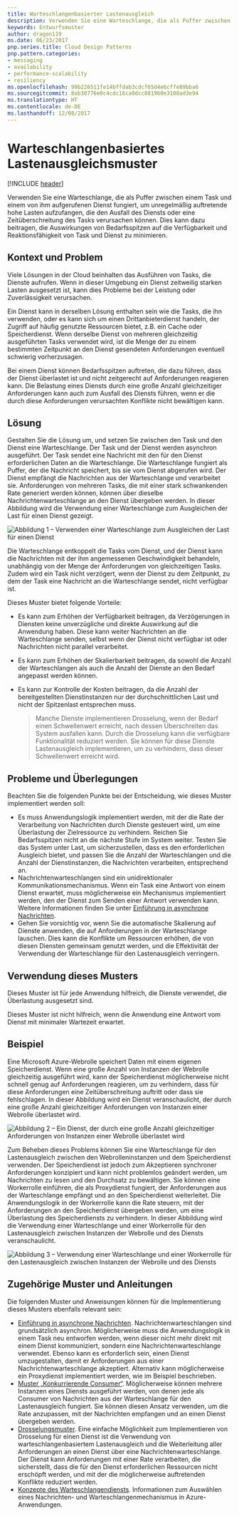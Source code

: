 ```yaml
---
title: Warteschlangenbasierter Lastenausgleich
description: Verwenden Sie eine Warteschlange, die als Puffer zwischen einem Task und einem von diesem aufgerufenen Dienst fungiert, um unregelmäßig auftretende hohe Lasten aufzufangen.
keywords: Entwurfsmuster
author: dragon119
ms.date: 06/23/2017
pnp.series.title: Cloud Design Patterns
pnp.pattern.categories:
- messaging
- availability
- performance-scalability
- resiliency
ms.openlocfilehash: 99b226511fe14bffdab3cdcf65d4e6cffe89bba6
ms.sourcegitcommit: 8ab30776e0c4cdc16ca0dcc881960e3108ad3e94
ms.translationtype: HT
ms.contentlocale: de-DE
ms.lasthandoff: 12/08/2017
---
```

# <a name="queue-based-load-leveling-pattern"></a>Warteschlangenbasiertes Lastenausgleichsmuster

[!INCLUDE [header](../_includes/header.md)]

Verwenden Sie eine Warteschlange, die als Puffer zwischen einem Task und einem von ihm aufgerufenen Dienst fungiert, um unregelmäßig auftretende hohe Lasten aufzufangen, die den Ausfall des Diensts oder eine Zeitüberschreitung des Tasks verursachen können. Dies kann dazu beitragen, die Auswirkungen von Bedarfsspitzen auf die Verfügbarkeit und Reaktionsfähigkeit von Task und Dienst zu minimieren.

## <a name="context-and-problem"></a>Kontext und Problem

Viele Lösungen in der Cloud beinhalten das Ausführen von Tasks, die Dienste aufrufen. Wenn in dieser Umgebung ein Dienst zeitweilig starken Lasten ausgesetzt ist, kann dies Probleme bei der Leistung oder Zuverlässigkeit verursachen.

Ein Dienst kann in derselben Lösung enthalten sein wie die Tasks, die ihn verwenden, oder es kann sich um einen Drittanbieterdienst handeln, der Zugriff auf häufig genutzte Ressourcen bietet, z.B. ein Cache oder Speicherdienst. Wenn derselbe Dienst von mehreren gleichzeitig ausgeführten Tasks verwendet wird, ist die Menge der zu einem bestimmten Zeitpunkt an den Dienst gesendeten Anforderungen eventuell schwierig vorherzusagen.

Bei einem Dienst können Bedarfsspitzen auftreten, die dazu führen, dass der Dienst überlastet ist und nicht zeitgerecht auf Anforderungen reagieren kann. Die Belastung eines Diensts durch eine große Anzahl gleichzeitiger Anforderungen kann auch zum Ausfall des Diensts führen, wenn er die durch diese Anforderungen verursachten Konflikte nicht bewältigen kann.

## <a name="solution"></a>Lösung

Gestalten Sie die Lösung um, und setzen Sie zwischen den Task und den Dienst eine Warteschlange. Der Task und der Dienst werden asynchron ausgeführt. Der Task sendet eine Nachricht mit den für den Dienst erforderlichen Daten an die Warteschlange. Die Warteschlange fungiert als Puffer, der die Nachricht speichert, bis sie vom Dienst abgerufen wird. Der Dienst empfängt die Nachrichten aus der Warteschlange und verarbeitet sie. Anforderungen von mehreren Tasks, die mit einer stark schwankenden Rate generiert werden können, können über dieselbe Nachrichtenwarteschlange an den Dienst übergeben werden. In dieser Abbildung wird die Verwendung einer Warteschlange zum Ausgleichen der Last für einen Dienst gezeigt.

![Abbildung 1 – Verwenden einer Warteschlange zum Ausgleichen der Last für einen Dienst](./_images/queue-based-load-leveling-pattern.png)

Die Warteschlange entkoppelt die Tasks vom Dienst, und der Dienst kann die Nachrichten mit der ihm angemessenen Geschwindigkeit behandeln, unabhängig von der Menge der Anforderungen von gleichzeitigen Tasks. Zudem wird ein Task nicht verzögert, wenn der Dienst zu dem Zeitpunkt, zu dem der Task eine Nachricht an die Warteschlange sendet, nicht verfügbar ist.

Dieses Muster bietet folgende Vorteile:

- Es kann zum Erhöhen der Verfügbarkeit beitragen, da Verzögerungen in Diensten keine unverzügliche und direkte Auswirkung auf die Anwendung haben. Diese kann weiter Nachrichten an die Warteschlange senden, selbst wenn der Dienst nicht verfügbar ist oder Nachrichten nicht parallel verarbeitet.
- Es kann zum Erhöhen der Skalierbarkeit beitragen, da sowohl die Anzahl der Warteschlangen als auch die Anzahl der Dienste an den Bedarf angepasst werden können.
- Es kann zur Kontrolle der Kosten beitragen, da die Anzahl der bereitgestellten Dienstinstanzen nur der durchschnittlichen Last und nicht der Spitzenlast entsprechen muss.

    >  Manche Dienste implementieren Drosselung, wenn der Bedarf einen Schwellenwert erreicht, nach dessen Überschreiten das System ausfallen kann. Durch die Drosselung kann die verfügbare Funktionalität reduziert werden. Sie können für diese Dienste Lastenausgleich implementieren, um zu verhindern, dass dieser Schwellenwert erreicht wird.

## <a name="issues-and-considerations"></a>Probleme und Überlegungen

Beachten Sie die folgenden Punkte bei der Entscheidung, wie dieses Muster implementiert werden soll:

- Es muss Anwendungslogik implementiert werden, mit der die Rate der Verarbeitung von Nachrichten durch Dienste gesteuert wird, um eine Überlastung der Zielressource zu verhindern. Reichen Sie Bedarfsspitzen nicht an die nächste Stufe im System weiter. Testen Sie das System unter Last, um sicherzustellen, dass es den erforderlichen Ausgleich bietet, und passen Sie die Anzahl der Warteschlangen und die Anzahl der Dienstinstanzen, die Nachrichten verarbeiten, entsprechend an.
- Nachrichtenwarteschlangen sind ein unidirektionaler Kommunikationsmechanismus. Wenn ein Task eine Antwort von einem Dienst erwartet, muss möglicherweise ein Mechanismus implementiert werden, den der Dienst zum Senden einer Antwort verwenden kann. Weitere Informationen finden Sie unter [Einführung in asynchrone Nachrichten](https://msdn.microsoft.com/library/dn589781.aspx).
- Gehen Sie vorsichtig vor, wenn Sie die automatische Skalierung auf Dienste anwenden, die auf Anforderungen in der Warteschlange lauschen. Dies kann die Konflikte um Ressourcen erhöhen, die von diesen Diensten gemeinsam genutzt werden, und die Effektivität der Verwendung der Warteschlange für den Lastenausgleich verringern.

## <a name="when-to-use-this-pattern"></a>Verwendung dieses Musters

Dieses Muster ist für jede Anwendung hilfreich, die Dienste verwendet, die Überlastung ausgesetzt sind.

Dieses Muster ist nicht hilfreich, wenn die Anwendung eine Antwort vom Dienst mit minimaler Wartezeit erwartet.

## <a name="example"></a>Beispiel

Eine Microsoft Azure-Webrolle speichert Daten mit einem eigenen Speicherdienst. Wenn eine große Anzahl von Instanzen der Webrolle gleichzeitig ausgeführt wird, kann der Speicherdienst möglicherweise nicht schnell genug auf Anforderungen reagieren, um zu verhindern, dass für diese Anforderungen eine Zeitüberschreitung auftritt oder dass sie fehlschlagen. In dieser Abbildung wird ein Dienst veranschaulicht, der durch eine große Anzahl gleichzeitiger Anforderungen von Instanzen einer Webrolle überlastet wird.

![Abbildung 2 – Ein Dienst, der durch eine große Anzahl gleichzeitiger Anforderungen von Instanzen einer Webrolle überlastet wird](./_images/queue-based-load-leveling-overwhelmed.png)


Zum Beheben dieses Problems können Sie eine Warteschlange für den Lastenausgleich zwischen den Webrolleninstanzen und dem Speicherdienst verwenden. Der Speicherdienst ist jedoch zum Akzeptieren synchroner Anforderungen konzipiert und kann nicht problemlos geändert werden, um Nachrichten zu lesen und den Durchsatz zu bewältigen. Sie können eine Workerrolle einführen, die als Proxydienst fungiert, der Anforderungen aus der Warteschlange empfängt und an den Speicherdienst weiterleitet. Die Anwendungslogik in der Workerrolle kann die Rate steuern, mit der Anforderungen an den Speicherdienst übergeben werden, um eine Überlastung des Speicherdiensts zu verhindern. In dieser Abbildung wird die Verwendung einer Warteschlange und einer Workerrolle für den Lastenausgleich zwischen Instanzen der Webrolle und des Diensts veranschaulicht.

![Abbildung 3 – Verwendung einer Warteschlange und einer Workerrolle für den Lastenausgleich zwischen Instanzen der Webrolle und des Diensts](./_images/queue-based-load-leveling-worker-role.png)

## <a name="related-patterns-and-guidance"></a>Zugehörige Muster und Anleitungen

Die folgenden Muster und Anweisungen können für die Implementierung dieses Musters ebenfalls relevant sein:

- [Einführung in asynchrone Nachrichten](https://msdn.microsoft.com/library/dn589781.aspx). Nachrichtenwarteschlangen sind grundsätzlich asynchron. Möglicherweise muss die Anwendungslogik in einem Task neu entworfen werden, wenn dieser nicht mehr direkt mit einem Dienst kommuniziert, sondern eine Nachrichtenwarteschlange verwendet. Ebenso kann es erforderlich sein, einen Dienst umzugestalten, damit er Anforderungen aus einer Nachrichtenwarteschlange akzeptiert. Alternativ kann möglicherweise ein Proxydienst implementiert werden, wie im Beispiel beschrieben.
- [Muster „Konkurrierende Consumer“](competing-consumers.md). Möglicherweise können mehrere Instanzen eines Diensts ausgeführt werden, von denen jede als Consumer von Nachrichten aus der Warteschlange für den Lastenausgleich fungiert. Sie können diesen Ansatz verwenden, um die Rate anzupassen, mit der Nachrichten empfangen und an einen Dienst übergeben werden.
- [Drosselungsmuster](throttling.md). Eine einfache Möglichkeit zum Implementieren von Drosselung für einen Dienst ist die Verwendung von warteschlangenbasiertem Lastenausgleich und die Weiterleitung aller Anforderungen an einen Dienst über eine Nachrichtenwarteschlange. Der Dienst kann Anforderungen mit einer Rate verarbeiten, die sicherstellt, dass die für den Dienst erforderlichen Ressourcen nicht erschöpft werden, und mit der die möglicherweise auftretenden Konflikte reduziert werden.
- [Konzepte des Warteschlangendiensts](https://msdn.microsoft.com/library/azure/dd179353.aspx). Informationen zum Auswählen eines Nachrichten- und Warteschlangenmechanismus in Azure-Anwendungen.
